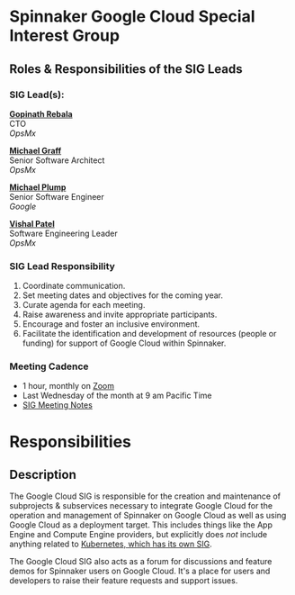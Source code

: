 # Spinnaker Google Cloud Special Interest Group

## Roles & Responsibilities of the SIG Leads

### SIG Lead(s):

**[Gopinath Rebala](https://github.com/rebala)** \
CTO \
_OpsMx_

**[Michael Graff](https://github.com/skandragon)** \
Senior Software Architect \
_OpsMx_

**[Michael Plump](https://github.com/plumpy)** \
Senior Software Engineer \
_Google_

**[Vishal Patel](https://github.com/vish-ptl)** \
Software Engineering Leader \
_OpsMx_

### SIG Lead Responsibility

1. Coordinate communication.
2. Set meeting dates and objectives for the coming year.
3. Curate agenda for each meeting.
4. Raise awareness and invite appropriate participants.
5. Encourage and foster an inclusive environment.
6. Facilitate the identification and development of resources (people or funding) for support of Google Cloud within Spinnaker.

### Meeting Cadence
 - 1 hour, monthly on [Zoom](https://zoom.us/j/95516575322?pwd=TlFibGhGMk9pZ2ZtSC9aOGxiYnhaZz09)
 - Last Wednesday of the month at 9 am Pacific Time
 - [SIG Meeting Notes](https://docs.google.com/document/d/1egd2QZtWwznN8LIvHolmd31_z5DbOmbqzgQonCW5fL8)

# Responsibilities

## Description

The Google Cloud SIG is responsible for the creation and maintenance of subprojects & subservices necessary to integrate Google Cloud for the operation and management of Spinnaker on Google Cloud as well as using Google Cloud as a deployment target. This includes things like the App Engine and Compute Engine providers, but explicitly does _not_ include anything related to [Kubernetes, which has its own SIG](https://github.com/spinnaker/governance/tree/master/sig-kubernetes).

The Google Cloud SIG also acts as a forum for discussions and feature demos for Spinnaker users on Google Cloud.  It's a place for users and developers to raise their feature requests and support issues.
